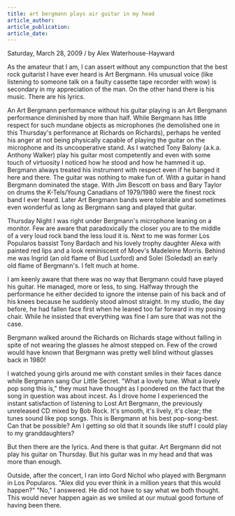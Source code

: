```yaml
---
title: art bergmann plays air guitar in my head
article_author:
article_publication:
article_date:
---
```

Saturday, March 28, 2009 / by Alex Waterhouse-Hayward  
  
As the amateur that I am, I can assert without any compunction that the best rock guitarist I have ever heard is Art Bergmann. His unusual voice (like listening to someone talk on a faulty cassette tape recorder with wow) is secondary in my appreciation of the man. On the other hand there is his music. There are his lyrics.  
  
An Art Bergmann performance without his guitar playing is an Art Bergmann performance diminished by more than half. While Bergmann has little respect for such mundane objects as microphones (he demolished one in this Thursday's performance at Richards on Richards), perhaps he vented his anger at not being physically capable of playing the guitar on the microphone and its uncooperative stand. As I watched Tony Balony (a.k.a. Anthony Walker) play his guitar most competently and even with some touch of virtuosity I noticed how he stood and how he hammed it up. Bergmann always treated his instrument with respect even if he banged it here and there. The guitar was nothing to make fun of. With a guitar in hand Bergmann dominated the stage. With Jim Bescott on bass and Bary Taylor on drums the K-Tels/Young Canadians of 1979/1980 were the finest rock band I ever heard. Later Art Bergmann bands were tolerable and sometimes even wonderful as long as Bergmann sang and played that guitar.  
  
Thursday Night I was right under Bergmann's microphone leaning on a monitor. Few are aware that paradoxically the closer you are to the middle of a very loud rock band the less loud it is. Next to me was former Los Popularos bassist Tony Bardach and his lovely trophy daughter Alexa with painted red lips and a look reminiscent of Moev's Madeleine Morris. Behind me was Ingrid (an old flame of Bud Luxford) and Solei (Soledad) an early old flame of Bergmann's. I felt much at home.  
  
I am keenly aware that there was no way that Bergmann could have played his guitar. He managed, more or less, to sing. Halfway through the performance he either decided to ignore the intense pain of his back and of his knees because he suddenly stood almost straight. In my studio, the day before, he had fallen face first when he leaned too far forward in my posing chair. While he insisted that everything was fine I am sure that was not the case.  
  
Bergmann walked around the Richards on Richards stage without falling in spite of not wearing the glasses he almost stepped on. Few of the crowd would have known that Bergmann was pretty well blind without glasses back in 1980!  
  
I watched young girls around me with constant smiles in their faces dance while Bergmann sang Our Little Secret. "What a lovely tune. What a lovely pop song this is," they must have thought as I pondered on the fact that the song in question was about incest. As I drove home I experienced the instant satisfaction of listening to Lost Art Bergmann, the previously unreleased CD mixed by Bob Rock. It's smooth, it's lively, it's clear; the tunes sound like pop songs. This is Bergmann at his best pop-song-best. Can that be possible? Am I getting so old that it sounds like stuff I could play to my granddaughters?  
  
But then there are the lyrics. And there is that guitar. Art Bergmann did not play his guitar on Thursday. But his guitar was in my head and that was more than enough.  
  
Outside, after the concert, I ran into Gord Nichol who played with Bergmann in Los Popularos. "Alex did you ever think in a million years that this would happen?" "No," I answered. He did not have to say what we both thought. This would never happen again as we smiled at our mutual good fortune of having been there.  
